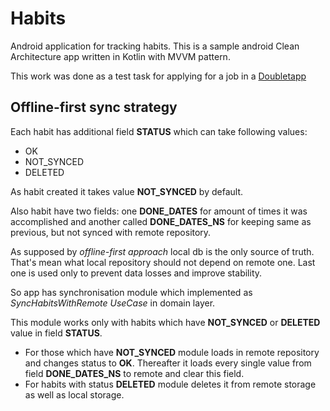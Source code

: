 # Habits
Android application for tracking habits. 
This is a sample android Clean Architecture app written in Kotlin with MVVM pattern.

This work was done as a test task for applying for a job in a [Doubletapp](https://doubletapp.ai)

## Offline-first sync strategy
Each habit has additional field **STATUS** which can take following values:

* OK
* NOT_SYNCED
* DELETED

As habit created it takes value **NOT_SYNCED** by default.

Also habit have two fields: one **DONE_DATES** for amount of times it was accomplished and another called **DONE_DATES_NS** for keeping same as previous, but not synced with remote repository.

As supposed by *offline-first approach* local db is the only source of truth. That's mean what local repository should not depend on remote one. Last one is used only to prevent data losses and improve stability.

So app has synchronisation module which implemented as *SyncHabitsWithRemote UseCase* in domain layer.

This module works only with habits which have **NOT_SYNCED** or **DELETED** value in field **STATUS**. 

* For those which have **NOT_SYNCED** module loads in remote repository and changes status to **OK**. Thereafter it loads every single value from field **DONE_DATES_NS** to remote and clear this field.
* For habits with status **DELETED** module deletes it from remote storage as well as local storage.
